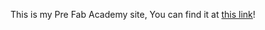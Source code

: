 This is my Pre Fab Academy site, You can find it at  [this link](https://bjarturleohlynsson.github.io/fab-academy-test-site/)!
